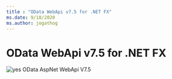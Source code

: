 ```yaml
---
title : "OData WebApi v7.5 for .NET FX"
ms.date: 9/18/2020
ms.author: jogathog
---
```

# OData WebApi v7.5 for .NET FX
 ![yes](/odata/assets/doc-assets/yes.png) OData AspNet WebApi V7.5